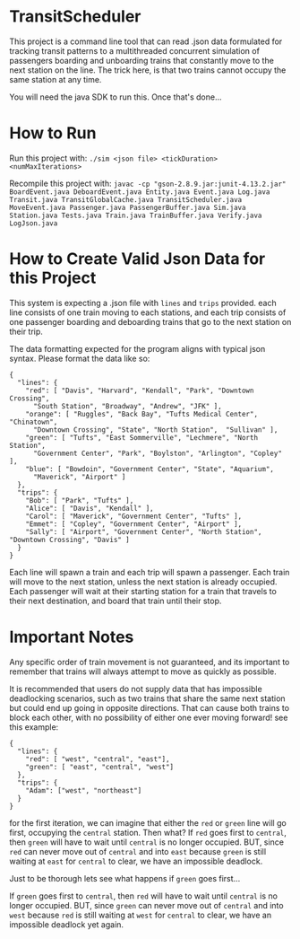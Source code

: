 # TransitScheduler
This project is a command line tool that can read .json data formulated for tracking transit patterns to a multithreaded concurrent simulation of passengers boarding and unboarding trains that constantly move to the next station on the line. The trick here, is that two trains cannot occupy the same station at any time.

You will need the java SDK to run this. Once that's done...

# How to Run
Run this project with:
    `./sim <json file> <tickDuration> <numMaxIterations>`


Recompile this project with:
  `javac -cp "gson-2.8.9.jar:junit-4.13.2.jar" BoardEvent.java DeboardEvent.java Entity.java Event.java Log.java Transit.java TransitGlobalCache.java TransitScheduler.java MoveEvent.java Passenger.java PassengerBuffer.java Sim.java Station.java Tests.java Train.java TrainBuffer.java Verify.java LogJson.java`
  
# How to Create Valid Json Data for this Project
This system is expecting a .json file with `lines` and `trips` provided. each line consists of one train moving to each stations, and each trip consists of one passenger boarding and deboarding trains that go to the next station on their trip.

The data formatting expected for the program aligns with typical json syntax.
Please format the data like so:

```
{
  "lines": {
    "red": [ "Davis", "Harvard", "Kendall", "Park", "Downtown Crossing",
      "South Station", "Broadway", "Andrew", "JFK" ],
    "orange": [ "Ruggles", "Back Bay", "Tufts Medical Center", "Chinatown",
      "Downtown Crossing", "State", "North Station",  "Sullivan" ],
    "green": [ "Tufts", "East Sommerville", "Lechmere", "North Station",
      "Government Center", "Park", "Boylston", "Arlington", "Copley" ],
    "blue": [ "Bowdoin", "Government Center", "State", "Aquarium",
      "Maverick", "Airport" ]
  },
  "trips": {
    "Bob": [ "Park", "Tufts" ],
    "Alice": [ "Davis", "Kendall" ],
    "Carol": [ "Maverick", "Government Center", "Tufts" ],
    "Emmet": [ "Copley", "Government Center", "Airport" ],
    "Sally": [ "Airport", "Government Center", "North Station", "Downtown Crossing", "Davis" ]
  }
}
```

Each line will spawn a train and each trip will spawn a passenger. Each train will move to the next station, unless the next station is already occupied. Each passenger will wait at their starting station for a train that travels to their next destination, and board that train until their stop.

# Important Notes

Any specific order of train movement is not guaranteed, and its important to remember that trains will always attempt to move as quickly as possible.

It is recommended that users do not supply data that has impossible deadlocking scenarios, such as two trains that share the same next station but could end up going in opposite directions. That can cause both trains to block each other, with no possibility of either one ever moving forward!
see this example:

```
{
  "lines": {
    "red": [ "west", "central", "east"],
    "green": [ "east", "central", "west"]
  },
  "trips": {
    "Adam": ["west", "northeast"]
  }
}
```

for the first iteration, we can imagine that either the `red` or `green` line will go first, occupying the `central` station. Then what?
If `red` goes first to `central`, 
then `green` will have to wait until `central` is no longer occupied.
BUT, since `red` can never move out of `central` and into `east` because `green` is still waiting at `east` for `central` to clear,
we have an impossible deadlock. 

Just to be thorough lets see what happens if `green` goes first...

If `green` goes first to `central`,
then `red` will have to wait until `central` is no longer occupied.
BUT, since `green` can never move out of `central` and into `west` because `red` is still waiting at `west` for `central` to clear,
we have an impossible deadlock yet again.
